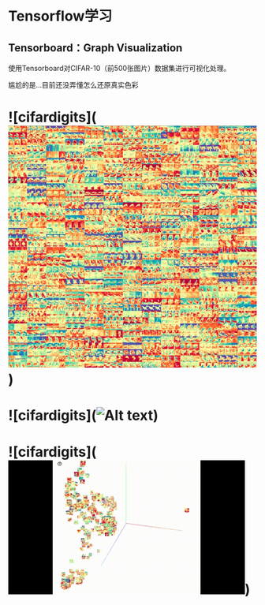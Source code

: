 # Tensorflow学习
## Tensorboard：Graph Visualization

使用Tensorboard对CIFAR-10（前500张图片）数据集进行可视化处理。

尴尬的是...目前还没弄懂怎么还原真实色彩
# ![cifardigits](![Alt text](https://github.com/meidongyang/Tensorflow-Graph-Visualization/raw/master/Screenshots/cifardigits.jpg))
# ![cifardigits](![Alt text](https://github.com/meidongyang/Tensorflow-Graph-Visualization/raw/master/Screenshots/Tensorboard1.gif))
# ![cifardigits](![Alt text](https://github.com/meidongyang/Tensorflow-Graph-Visualization/raw/master/Screenshots/TensorBoard2.gif))